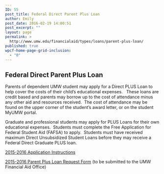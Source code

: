 ```yaml
---
ID: 55
post_title: Federal Direct Parent Plus Loan
author: Emily
post_date: 2016-02-19 14:00:51
post_excerpt: ""
layout: page
permalink: >
  http://www.umw.edu/financialaid/types/loans/parent-plus-loan/
published: true
wpcf-home-page-grid-inclusion:
  - "0"
---
```

<h2>Federal Direct Parent Plus Loan</h2>
Parents of dependent UMW student may apply for a Direct PLUS Loan to help cover the costs of their child’s educational expenses.   These loans are credit based and parents may borrow up to the cost of attendance minus any other aid and resources received.  The cost of attendance may be found on the upper corner of the student’s award letter, or on the student MyUMW portal.

Graduate and professional students may apply for PLUS Loans for their own educational expenses.  Students must complete the Free Application for Federal Student Aid (FAFSA) to apply.  Students must have received maximum Direct Unsubsidized Student Loans before they may receive a Federal Direct Graduate PLUS loan.

<a href="http://www.umw.edu/financialaid/types/loans/parent-plus-loan/parent-plus-loan-application-instructions/">2015-2016 Application Instructions</a>

<a href="http://www.umw.edu/financialaid/wp-content/uploads/sites/31/2016/02/Parent-Plus-Loan-Request-Form.docx" rel="">2015-2016 Parent Plus Loan Request Form</a> (to be submitted to the UMW Financial Aid Office)